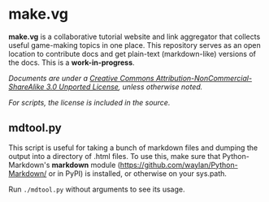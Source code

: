 make.vg
=======

**make.vg** is a collaborative tutorial website and link aggregator that collects useful game-making topics in one place.
This repository serves as an open location to contribute docs and get plain-text (markdown-like) versions of the docs. This is a **work-in-progress**.

*Documents are under a [Creative Commons Attribution-NonCommercial-ShareAlike 3.0 Unported License](http://creativecommons.org/licenses/by-nc-sa/3.0/), unless otherwise noted.*

*For scripts, the license is included in the source.*

mdtool.py
---------
This script is useful for taking a bunch of markdown files and dumping the output into a directory of .html files. To use this, make sure that Python-Markdown's **markdown** module (https://github.com/waylan/Python-Markdown/ or in PyPI) is installed, or otherwise on your sys.path.

Run `./mdtool.py` without arguments to see its usage.